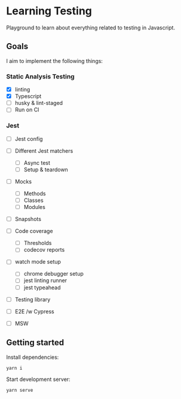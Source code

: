 # Learning Testing

Playground to learn about everything related to testing in Javascript. 

## Goals

I aim to implement the following things:

### Static Analysis Testing
- [x] linting
- [x] Typescript
- [ ] husky & lint-staged
- [ ] Run on CI

### Jest

- [ ] Jest config
- [ ] Different Jest matchers
    - [ ] Async test
    - [ ] Setup & teardown
- [ ] Mocks
    - [ ] Methods
    - [ ] Classes
    - [ ] Modules
- [ ] Snapshots
- [ ] Code coverage
    - [ ] Thresholds
    - [ ] codecov reports
- [ ] watch mode setup
    - [ ] chrome debugger setup
    - [ ] jest linting runner
    - [ ] jest typeahead

- [ ] Testing library
- [ ] E2E /w Cypress
- [ ] MSW


## Getting started

Install dependencies:

```bash
yarn i
```

Start development server:

```bash
yarn serve
```
